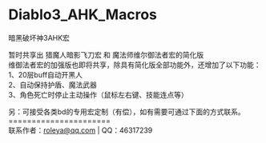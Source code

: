 # Diablo3_AHK_Macros
 暗黑破坏神3AHK宏
 
 暂时共享出 猎魔人暗影飞刀宏 和 魔法师维尔御法者宏的简化版<br />
 维御法者宏的加强版也即将共享，除具有简化版全部功能外，还增加了以下功能：<br />
 1、20层buff自动开黑人<br />
 2、自动保持护盾、魔法武器<br />
 3、角色死亡时停止主动操作（鼠标左右键、技能连点等）<br />
 
 另：可接受各类bd的专用宏定制（有偿），如有需要可通过下面的方式联系。<br />
 ======================<br />
 联系作者：roleya@qq.com | QQ：46317239

